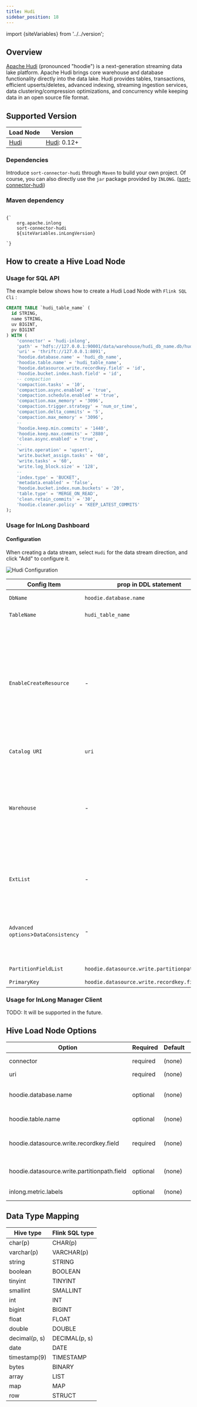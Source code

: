 ```yaml
---
title: Hudi
sidebar_position: 18
---
```


import {siteVariables} from '../../version';

## Overview

[Apache Hudi](https://hudi.apache.org/cn/docs/overview/) (pronounced "hoodie") is a next-generation streaming data lake platform.
Apache Hudi brings core warehouse and database functionality directly into the data lake.
Hudi provides tables, transactions, efficient upserts/deletes, advanced indexing, streaming ingestion services, data clustering/compression optimizations, and concurrency while keeping data in an open source file format.

## Supported Version

| Load Node         | Version                                                          |
| ----------------- | ---------------------------------------------------------------- |
| [Hudi](./hudi.md) | [Hudi](https://hudi.apache.org/cn/docs/quick-start-guide): 0.12+ |

### Dependencies

Introduce `sort-connector-hudi` through `Maven` to build your own project.
Of course, you can also directly use the `jar` package provided by `INLONG`.
([sort-connector-hudi](https://inlong.apache.org/download/))

### Maven dependency

<pre><code parentName="pre">
{`<dependency>
    <groupId>org.apache.inlong</groupId>
    <artifactId>sort-connector-hudi</artifactId>
    <version>${siteVariables.inLongVersion}</version>
</dependency>
`}
</code></pre>

## How to create a Hive Load Node

### Usage for SQL API

The example below shows how to create a Hudi Load Node with `Flink SQL Cli` :

```sql
CREATE TABLE `hudi_table_name` (
  id STRING,
  name STRING,
  uv BIGINT,
  pv BIGINT
) WITH (
    'connector' = 'hudi-inlong',
    'path' = 'hdfs://127.0.0.1:90001/data/warehouse/hudi_db_name.db/hudi_table_name',
    'uri' = 'thrift://127.0.0.1:8091',
    'hoodie.database.name' = 'hudi_db_name',
    'hoodie.table.name' = 'hudi_table_name',
    'hoodie.datasource.write.recordkey.field' = 'id',
    'hoodie.bucket.index.hash.field' = 'id',
    -- compaction
    'compaction.tasks' = '10',
    'compaction.async.enabled' = 'true',
    'compaction.schedule.enabled' = 'true',
    'compaction.max_memory' = '3096',
    'compaction.trigger.strategy' = 'num_or_time',
    'compaction.delta_commits' = '5',
    'compaction.max_memory' = '3096',
    --
    'hoodie.keep.min.commits' = '1440',
    'hoodie.keep.max.commits' = '2880',
    'clean.async.enabled' = 'true',
    --
    'write.operation' = 'upsert',
    'write.bucket_assign.tasks' = '60',
    'write.tasks' = '60',
    'write.log_block.size' = '128',
    --
    'index.type' = 'BUCKET',
    'metadata.enabled' = 'false',
    'hoodie.bucket.index.num.buckets' = '20',
    'table.type' = 'MERGE_ON_READ',
    'clean.retain_commits' = '30',
    'hoodie.cleaner.policy' = 'KEEP_LATEST_COMMITS'
);
```

### Usage for InLong Dashboard

#### Configuration

When creating a data stream, select `Hudi` for the data stream direction, and click "Add" to configure it.

![Hudi Configuration](img/hudi_sink_conf.png)

| Config Item                          | prop in DDL statement                         | remark                                                                                                                                                                               |
| ------------------------------------ | --------------------------------------------- | ------------------------------------------------------------------------------------------------------------------------------------------------------------------------------------ |
| `DbName`                             | `hoodie.database.name`                        | the name of database                                                                                                                                                                 |
| `TableName`                          | `hudi_table_name`                             | the name of table                                                                                                                                                                    |
| `EnableCreateResource`               | -                                             | If the library table already exists and does not need to be modified, select [Do not create], <br/>otherwise select [Create], and the system will automatically create the resource. |
| `Catalog URI`                        | `uri`                                         | The server uri of catalog                                                                                                                                                            |
| `Warehouse`                          | -                                             | The location where the hudi table is stored in HDFS<br/>In the SQL DDL, the path attribute is to splice the `warehouse path` with the name of db and table                           |
| `ExtList`                            | -                                             | The DDL attribute of the hudi table needs to be prefixed with 'ddl.'                                                                                                                 |
| `Advanced options`>`DataConsistency` | -                                             | Consistency semantics of Flink computing engine: `EXACTLY_ONCE` or `AT_LEAST_ONCE`                                                                                                   |
| `PartitionFieldList`                 | `hoodie.datasource.write.partitionpath.field` | partition field list                                                                                                                                                                 |
| `PrimaryKey`                         | `hoodie.datasource.write.recordkey.field`     | primary key                                                                                                                                                                          |

### Usage for InLong Manager Client

TODO: It will be supported in the future.

## Hive Load Node Options

| Option                                      | Required | Default | Type   | Description                                                                                                                                                                                                                   |
| ------------------------------------------- | -------- | ------- | ------ | ----------------------------------------------------------------------------------------------------------------------------------------------------------------------------------------------------------------------------- |
| connector                                   | required | (none)  | String | Specify what connector to use, here should be 'hudi-inlong'.                                                                                                                                                                  |
| uri                                         | required | (none)  | String | Metastore uris for hive sync                                                                                                                                                                                                  |
| hoodie.database.name                        | optional | (none)  | String | Database name that will be used for incremental query.If different databases have the same table name during  incremental query,  we can set it to limit the table name under a specific database                             |
| hoodie.table.name                           | optional | (none)  | String | Table name that will be used for registering with Hive. Needs to be same across runs.                                                                                                                                         |
| hoodie.datasource.write.recordkey.field     | required | (none)  | String | Record key field. Value to be used as the `recordKey` component of `HoodieKey`.  Actual value will be obtained by invoking .toString() on the field value. Nested fields can be specified using  the dot notation eg: `a.b.c` |
| hoodie.datasource.write.partitionpath.field | optional | (none)  | String | Partition path field. Value to be used at the partitionPath component of HoodieKey.  Actual value obtained by invoking .toString()                                                                                            |
| inlong.metric.labels                        | optional | (none)  | String | Inlong metric label, format of value is groupId=xxgroup&streamId=xxstream&nodeId=xxnode.                                                                                                                                      |

## Data Type Mapping

| Hive type     | Flink SQL type |
| ------------- | -------------- |
| char(p)       | CHAR(p)        |
| varchar(p)    | VARCHAR(p)     |
| string        | STRING         |
| boolean       | BOOLEAN        |
| tinyint       | TINYINT        |
| smallint      | SMALLINT       |
| int           | INT            |
| bigint        | BIGINT         |
| float         | FLOAT          |
| double        | DOUBLE         |
| decimal(p, s) | DECIMAL(p, s)  |
| date          | DATE           |
| timestamp(9)  | TIMESTAMP      |
| bytes         | BINARY         |
| array         | LIST           |
| map           | MAP            |
| row           | STRUCT         |
